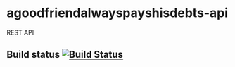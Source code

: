 # agoodfriendalwayspayshisdebts-api

REST API

## Build status [![Build Status](https://travis-ci.org/Yuyuu/agoodfriendalwayspayshisdebts-api.svg?branch=master)](https://travis-ci.org/Yuyuu/agoodfriendalwayspayshisdebts-api)